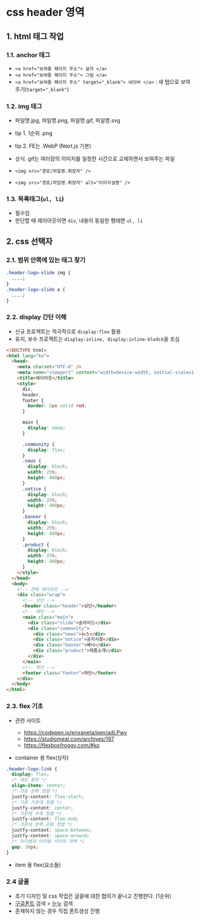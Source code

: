 # css header 영역

## 1. html 태그 작업

### 1.1. anchor 태그

- `<a href="보여줄 페이지 주소"> 글자 </a>`
- `<a href="보여줄 페이지 주소"> 그림 </a>`
- `<a href="보여줄 페이지 주소" target="_blank"> 네이버 </a>`
  : 새 탭으로 보여주기(`target="_blank"`)

### 1.2. img 태그

- 파일명.jpg, 파일명.png, 파일명.gif, 파일명.svg
- tip 1. 1순위 .png
- tip 2. FE는 .WebP (Next.js 기본)
- 상식. gif는 여러장의 이미지를 일정한 시간으로 교체하면서 보여주는 파일

- `<img src="경로/파일명.확장자" />`
- `<img src="경로/파일명.확장자" alt="이미지설명" />`

### 1.3. 목록태그(`ul, li`)

- 필수임
- 판단할 때 레이아웃이면 `div`, 내용이 동일한 형태면 `ul, li`

## 2. css 선택자

### 2.1. 범위 안쪽에 있는 태그 찾기

```css
.header-logo-slide img {
  ....;
}
.header-logo-slide a {
  ....;
}
```

### 2.2. display 간단 이해

- 신규 프로젝트는 적극적으로 `display:flex` 활용
- 유지, 보수 프로젝트는 `display:inline, display:inline-blodck`을 조심

```html
<!DOCTYPE html>
<html lang="ko">
  <head>
    <meta charset="UTF-8" />
    <meta name="viewport" content="width=device-width, initial-scale=1.0" />
    <title>레이아웃</title>
    <style>
      div,
      header,
      footer {
        border: 5px solid red;
      }

      main {
        display: none;
      }

      .community {
        display: flex;
      }
      .news {
        display: block;
        width: 25%;
        height: 400px;
      }
      .notice {
        display: block;
        width: 25%;
        height: 400px;
      }
      .banner {
        display: block;
        width: 25%;
        height: 400px;
      }
      .product {
        display: block;
        width: 25%;
        height: 400px;
      }
    </style>
  </head>
  <body>
    <!-- 전체 레이아웃 -->
    <div class="wrap">
      <!-- 상단 -->
      <header class="header">상단</header>
      <!-- 메인 -->
      <main class="main">
        <div class="slide">슬라이드</div>
        <div class="community">
          <div class="news">뉴스</div>
          <div class="notice">공지사항</div>
          <div class="banner">배너</div>
          <div class="product">제품소개</div>
        </div>
      </main>
      <!-- 하단 -->
      <footer class="footer">하단</footer>
    </div>
  </body>
</html>
```

### 2.3. flex 기초

- 관련 사이트

  - https://codepen.io/enxaneta/pen/adLPwv
  - https://studiomeal.com/archives/197
  - https://flexboxfroggy.com/#ko

- container 용 flex(상자)

```css
.header-logo-link {
  display: flex;
  /* 세로 중앙 */
  align-items: center;
  /* 가로 왼쪽 정렬 */
  justfy-content: flex-start;
  /* 가로 가운데 정렬 */
  justfy-content: center;
  /* 가운데 우측 정렬 */
  justfy-content: flex-end;
  /* 가운데 양쪽 균등 정렬 */
  justfy-content: space-between;
  justfy-content: space-around;
  /* 아이템과 아이템 사이의 여백 */
  gap: 30px;
}
```

- item 용 flex(요소들)

### 2.4 글꼴

- 초기 디자인 및 css 작업은 글꼴에 대한 협의가 끝나고 진행한다. (1순위)
- [구글폰트](https://fonts.google.com/?query=inter) 검색 > [눈누](https://noonnu.cc/) 검색
- 존재하지 않는 경우 직접 폰트생성 진행
